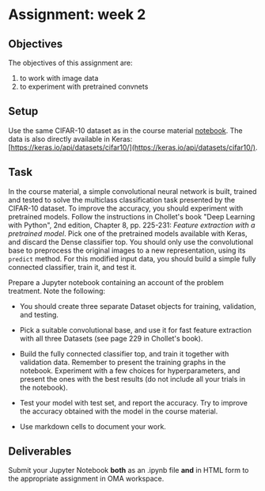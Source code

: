 # Assignment: week 2

## Objectives

The objectives of this assignment are:
1.	to work with image data
2.	to experiment with pretrained convnets

## Setup

Use the same CIFAR-10 dataset as in the course material [notebook](../ConvNets.ipynb). The data is also directly available in Keras: [https://keras.io/api/datasets/cifar10/](https://keras.io/api/datasets/cifar10/).

## Task

In the course material, a simple convolutional neural network is built, trained and tested to solve the multiclass classification task presented by the CIFAR-10 dataset. To improve the accuracy, you should experiment with pretrained models. Follow the instructions in Chollet's book "Deep Learning with Python", 2nd edition, Chapter 8, pp. 225-231: _Feature extraction with a pretrained model_. Pick one of the pretrained models available with Keras, and discard the Dense classifier top. You should only use the convolutional base to preprocess the original images to a new representation, using its `predict` method. For this modified input data, you should build a simple fully connected classifier, train it, and test it.

Prepare a Jupyter notebook containing an account of the problem treatment. Note the following:

- You should create three separate Dataset objects for training, validation, and testing.

- Pick a suitable convolutional base, and use it for fast feature extraction with all three Datasets (see page 229 in Chollet's book). 

- Build the fully connected classifier top, and train it together with validation data. Remember to present the training graphs in the notebook. Experiment with a few choices for hyperparameters, and present the ones with the best results (do not include all your trials in the notebook).  

- Test your model with test set, and report the accuracy. Try to improve the accuracy obtained with the model in the course material.

- Use markdown cells to document your work.

## Deliverables

Submit your Jupyter Notebook **both** as an .ipynb file **and** in HTML form to the appropriate assignment in OMA workspace.


